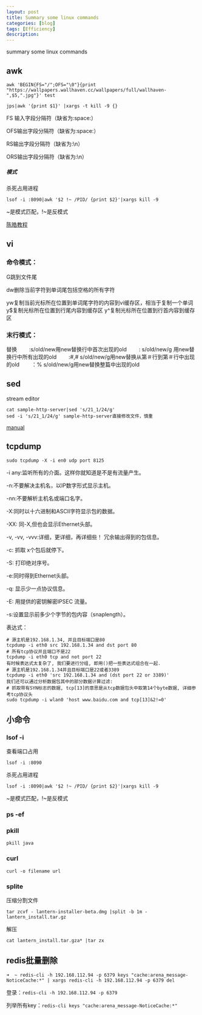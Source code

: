 ```yaml
---
layout: post
title: Summary some linux commands 
categories: [blog]
tags: [Efficiency]
description: 
---
```


summary some linux commands 

## awk

```
awk 'BEGIN{FS="/";OFS="\0"}{print "https://wallpapers.wallhaven.cc/wallpapers/full/wallhaven-",$5,".jpg"}' test
```
```
jps|awk '{print $1}' |xargs -t kill -9 {}
```

FS 输入字段分隔符（缺省为:space:）

OFS输出字段分隔符（缺省为:space:）

RS输出字段分隔符（缺省为:\n）

ORS输出字段分隔符（缺省为:\n）

##### 模式

杀死占用进程

`lsof -i :8090|awk '$2 !~ /PID/ {print $2}'|xargs kill -9`

~是模式匹配，!~是反模式

[陈皓教程](http://coolshell.cn/articles/9070.html)

## vi

### 命令模式：

G跳到文件尾

dw删除当前字符到单词尾包括空格的所有字符

yw复制当前光标所在位置到单词尾字符的内容到vi缓存区，相当于复制一个单词
y$复制光标所在位置到行尾内容到缓存区
y^复制光标所在位置到行首内容到缓存区

### 末行模式：

替换
　　:s/old/new用new替换行中首次出现的old
　　: s/old/new/g 用new替换行中所有出现的old
　　:#,# s/old/new/g用new替换从第＃行到第＃行中出现的old
　　：% s/old/new/g用new替换整篇中出现的old

## sed

stream editor

```
cat sample-http-server|sed 's/21_1/24/g'
sed -i 's/21_1/24/g' sample-http-server直接修改文件，慎重
```

[manual](http://coolshell.cn/articles/9104.html)

## tcpdump

`sudo tcpdump -X -i en0 udp port 8125`

-i any:监听所有的介面。这样你就知道是不是有流量产生。

-n:不要解决主机名，以IP数字形式显示主机。

-nn:不要解析主机名或端口名字。

-X:同时以十六进制和ASCII字符显示包的数据。

-XX: 同-X,但也会显示Ethernet头部。

-v, -vv, -vvv:详细，更详细，再详细些！ 冗余输出得到的包信息。

-c: 抓取 x个包后就停下。

-S: 打印绝对序号。

-e:同时得到Ethernet头部。

-q: 显示少一点协议信息。

-E: 用提供的密钥解密IPSEC 流量。

-s:设置显示前多少个字节的包内容（snaplength）。

表达式：

```
# 源主机是192.168.1.34, 并且目标端口是80
tcpdump -i eth0 src 192.168.1.34 and dst port 80
# 所有tcp协议并且端口不是22
tcpdump -i eth0 tcp and not port 22
有时候表达式太复杂了, 我们要进行分组, 即用()把一些表达式组合在一起.
# 源主机是192.168.1.34并且目标端口是22或者3389
tcpdump -i eth0 'src 192.168.1.34 and (dst port 22 or 3389)'
我们还可以通过分析数据包其中的部分数据计算过滤:
# 抓取带有SYN标志的数据, tcp[13]的意思是从tcp数据包头中取第14个byte数据, 详细参考tcp协议头
sudo tcpdump -i wlan0 'host www.baidu.com and tcp[13]&2!=0'
```

## 小命令

### lsof -i

查看端口占用

`lsof -i :8090`

杀死占用进程

`lsof -i :8090|awk '$2 !~ /PID/ {print $2}'|xargs kill -9`

~是模式匹配，!~是反模式



### ps -ef



### pkill

`pkill java`

### curl

```shell
curl -o filename url
```

### splite
压缩分割文件
```
tar zcvf - lantern-installer-beta.dmg |split -b 1m - lantern_install.tar.gz
```
解压
```
cat lantern_install.tar.gza* |tar zx
```



## redis批量删除

```
➜  ~ redis-cli -h 192.168.112.94 -p 6379 keys "cache:arena_message-NoticeCache:*" | xargs redis-cli -h 192.168.112.94 -p 6379 del
```

登录：`redis-cli -h 192.168.112.94 -p 6379`

列举所有key：`redis-cli keys "cache:arena_message-NoticeCache:*" `